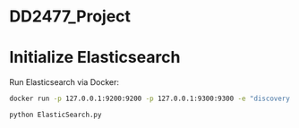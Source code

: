 # DD2477_Project

# Initialize Elasticsearch

Run Elasticsearch via Docker:

```bash
docker run -p 127.0.0.1:9200:9200 -p 127.0.0.1:9300:9300 -e "discovery.type=single-node" -e "xpack.security.enabled=false" -e "http.cors.enabled=true" -e "http.cors.allow-origin=/http?://localhost(:[0-9]+)?/" docker.elastic.co/elasticsearch/elasticsearch:8.1.2
```
```bash
python ElasticSearch.py
```